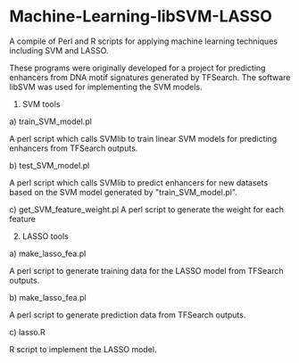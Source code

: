 # Machine-Learning-libSVM-LASSO
A compile of Perl and R scripts for applying machine learning techniques including SVM and LASSO.

These programs were originally developed for a project for predicting enhancers from DNA motif signatures generated by TFSearch. The software libSVM was used for implementing the SVM models.

1. SVM tools

a) train_SVM_model.pl 

A perl script which calls SVMlib to train linear SVM models for predicting enhancers from TFSearch outputs.

b) test_SVM_model.pl

A perl script which calls SVMlib to predict enhancers for new datasets based on the SVM model generated by "train_SVM_model.pl". 

c) get_SVM_feature_weight.pl 
A perl script to generate the weight for each feature

2. LASSO tools

a) make_lasso_fea.pl 

A perl script to generate training data for the LASSO model from TFSearch outputs.

b) make_lasso_fea.pl

A perl script to generate prediction data from TFSearch outputs.

c) lasso.R

R script to implement the LASSO model.
